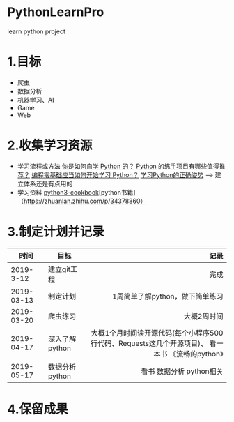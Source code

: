 # PythonLearnPro
learn python project

# 1.目标
  + 爬虫
  + 数据分析
  + 机器学习、AI
  + Game
  + Web

# 2.收集学习资源
* 学习流程或方法
    [你是如何自学 Python 的？](https://www.zhihu.com/question/20702054)
    [Python 的练手项目有哪些值得推荐？](https://www.zhihu.com/question/29372574)
    [编程零基础应当如何开始学习 Python？](https://www.zhihu.com/question/20039623)
    [学习Python的正确姿势](https://juejin.im/post/5b344442518825749f2561d7)   --> 建立体系还是有点用的
* 学习资料
    [python3-cookbook](https://python3-cookbook.readthedocs.io/zh_CN/latest/copyright.html)[python书籍]（https://zhuanlan.zhihu.com/p/34378860）
    
# 3.制定计划并记录
时间   |目标   |记录
-|-|-:
2019-3-12     |   建立git工程       | 完成
2019-03-13    |   制定计划          | 1周简单了解python，做下简单练习
2019-03-20    |   爬虫练习          | 大概2周时间
2019-04-17    |   深入了解python    | 大概1个月时间读开源代码(每个小程序500行代码、Requests这几个开源项目)、 看一本书  《流畅的python》
2019-05-17    |   数据分析python    | 看书  数据分析 python相关

# 4.保留成果

